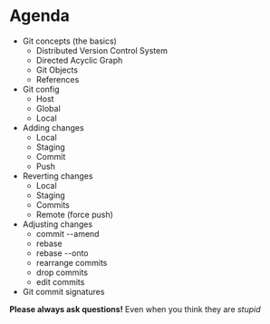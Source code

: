 # Agenda

* Git concepts (the basics)
  * Distributed Version Control System
  * Directed Acyclic Graph
  * Git Objects
  * References
* Git config
  * Host
  * Global
  * Local
* Adding changes
  * Local
  * Staging
  * Commit
  * Push
* Reverting changes
  * Local
  * Staging
  * Commits
  * Remote (force push)
* Adjusting changes
  * commit --amend
  * rebase
  * rebase --onto
  * rearrange commits
  * drop commits
  * edit commits
* Git commit signatures

**Please always ask questions!** Even when you think they are *stupid*
